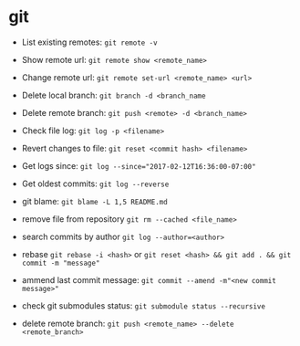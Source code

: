 # git

* List existing remotes: `git remote -v`
* Show remote url: `git remote show <remote_name>`
* Change remote url: `git remote set-url <remote_name> <url>`
* Delete local branch: `git branch -d <branch_name`
* Delete remote branch: `git push <remote> -d <branch_name>`
* Check file log: `git log -p <filename>`
* Revert changes to file: `git reset <commit hash> <filename>`
* Get logs since: `git log --since="2017-02-12T16:36:00-07:00"`
* Get oldest commits: `git log --reverse`
* git blame: `git blame -L 1,5 README.md`
* remove file from repository `git rm --cached <file_name>`
* search commits by author `git log --author=<author>`
* rebase `git rebase -i <hash>` or `git reset <hash> && git add . && git commit -m "message"`

* ammend last commit message:
    `git commit --amend -m"<new commit message>"`

* check git submodules status: `git submodule status --recursive`
* delete remote branch: `git push <remote_name> --delete <remote_branch>`
